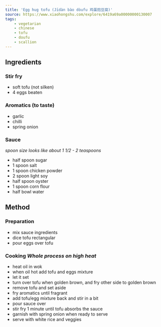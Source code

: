 ```yaml
---
title: 'Egg hug tofu (Jīdàn bào dòufu 鸡蛋抱豆腐)'
source: https://www.xiaohongshu.com/explore/6419a69a00000000130007
tags: 
    - vegetarian 
    - chinese 
    - tofu 
    - doufu 
    - scallion
---
```


## Ingredients

### Stir fry
- soft tofu (not silken)
- 4 eggs beaten

### Aromatics (to taste)
- garlic
- chilli
- spring onion

### Sauce
*spoon size looks like about 1 1/2 - 2 teaspoons*
- half spoon sugar
- 1 spoon salt
- 1 spoon chicken powder
- 2 spoon light soy
- half spoon oyster
- 1 spoon corn flour
- half bowl water

## Method

### Preparation
- mix sauce ingredients
- dice tofu rectangular
- pour eggs over tofu

### Cooking *Whole process on high heat*
- heat oil in wok
- when oil hot add tofu and eggs mixture
- let it set 
- turn over tofu when golden brown, and fry other side to golden brown
- remove tofu and set aside
- fry aromatics until fragrant
- add tofu/egg mixture back and stir in a bit
- pour sauce over
- stir fry 1 minute until tofu absorbs the sauce
- garnish with spring onion when ready to serve
- serve with white rice and veggies
